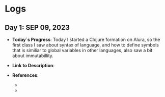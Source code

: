 # Logs

## Day 1: SEP 09, 2023

- **Today`s Progress**: Today I started a Clojure formation on Alura, so the first class I saw about syntax of language, and how to define symbols that is similiar to global variables in other languages, also saw a bit about immutabillity.

- **Link to Description**: []()

- **References**:
  - []()
  - []()
